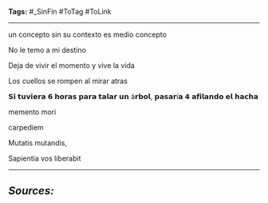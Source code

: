 **Tags:** #_SinFín 
#ToTag #ToLink 
- - -
un concepto sin su contexto es medio concepto

No le temo a mi destino

Deja de vivir el momento y vive la vida

Los cuellos se rompen al mirar atras

𝗦𝗶 𝘁𝘂𝘃𝗶𝗲𝗿𝗮 𝟲 𝗵𝗼𝗿𝗮𝘀 𝗽𝗮𝗿𝗮 𝘁𝗮𝗹𝗮𝗿 𝘂𝗻 á𝗿𝗯𝗼𝗹, 𝗽𝗮𝘀𝗮𝗿í𝗮 𝟰 𝗮𝗳𝗶𝗹𝗮𝗻𝗱𝗼 𝗲𝗹 𝗵𝗮𝗰𝗵𝗮

memento mori

carpediem

 Mutatis mutandis,

Sapientia vos liberabit


- - - 
## ***Sources:***